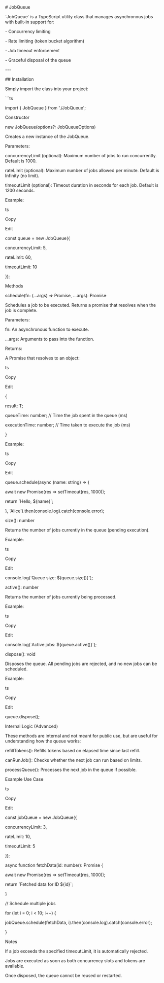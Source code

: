 \# JobQueue

\`JobQueue\` is a TypeScript utility class that manages asynchronous jobs with built-in support for:

\- Concurrency limiting

\- Rate limiting (token bucket algorithm)

\- Job timeout enforcement

\- Graceful disposal of the queue

\---

\## Installation

Simply import the class into your project:

\`\`\`ts

import { JobQueue } from './JobQueue';

Constructor

new JobQueue(options?: JobQueueOptions)

Creates a new instance of the JobQueue.

Parameters:

concurrencyLimit (optional): Maximum number of jobs to run concurrently. Default is 1000.

rateLimit (optional): Maximum number of jobs allowed per minute. Default is Infinity (no limit).

timeoutLimit (optional): Timeout duration in seconds for each job. Default is 1200 seconds.

Example:

ts

Copy

Edit

const queue = new JobQueue({

concurrencyLimit: 5,

rateLimit: 60,

timeoutLimit: 10

});

Methods

schedule(fn: (...args) => Promise, ...args): Promise

Schedules a job to be executed. Returns a promise that resolves when the job is complete.

Parameters:

fn: An asynchronous function to execute.

...args: Arguments to pass into the function.

Returns:

A Promise that resolves to an object:

ts

Copy

Edit

{

result: T;

queueTime: number; // Time the job spent in the queue (ms)

executionTime: number; // Time taken to execute the job (ms)

}

Example:

ts

Copy

Edit

queue.schedule(async (name: string) => {

await new Promise(res => setTimeout(res, 1000));

return \`Hello, ${name}\`;

}, 'Alice').then(console.log).catch(console.error);

size(): number

Returns the number of jobs currently in the queue (pending execution).

Example:

ts

Copy

Edit

console.log(\`Queue size: ${queue.size()}\`);

active(): number

Returns the number of jobs currently being processed.

Example:

ts

Copy

Edit

console.log(\`Active jobs: ${queue.active()}\`);

dispose(): void

Disposes the queue. All pending jobs are rejected, and no new jobs can be scheduled.

Example:

ts

Copy

Edit

queue.dispose();

Internal Logic (Advanced)

These methods are internal and not meant for public use, but are useful for understanding how the queue works:

refillTokens(): Refills tokens based on elapsed time since last refill.

canRunJob(): Checks whether the next job can run based on limits.

processQueue(): Processes the next job in the queue if possible.

Example Use Case

ts

Copy

Edit

const jobQueue = new JobQueue({

concurrencyLimit: 3,

rateLimit: 10,

timeoutLimit: 5

});

async function fetchData(id: number): Promise {

await new Promise(res => setTimeout(res, 1000));

return \`Fetched data for ID ${id}\`;

}

// Schedule multiple jobs

for (let i = 0; i < 10; i++) {

jobQueue.schedule(fetchData, i).then(console.log).catch(console.error);

}

Notes

If a job exceeds the specified timeoutLimit, it is automatically rejected.

Jobs are executed as soon as both concurrency slots and tokens are available.

Once disposed, the queue cannot be reused or restarted.